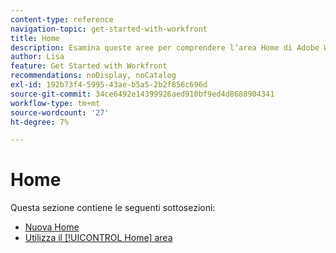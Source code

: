 ```yaml
---
content-type: reference
navigation-topic: get-started-with-workfront
title: Home
description: Esamina queste aree per comprendere l’area Home di Adobe Workfront.
author: Lisa
feature: Get Started with Workfront
recommendations: noDisplay, noCatalog
exl-id: 192b73f4-5995-43ae-b5a5-2b2f856c696d
source-git-commit: 34ce6492e14399926aed910bf9ed4d8688904341
workflow-type: tm+mt
source-wordcount: '27'
ht-degree: 7%

---
```


# Home

Questa sezione contiene le seguenti sottosezioni:

* [Nuova Home](../../workfront-basics/using-home/new-home/new-home.md)
* [Utilizza il [!UICONTROL Home] area](../../workfront-basics/using-home/using-the-home-area/use-the-home-area.md)
